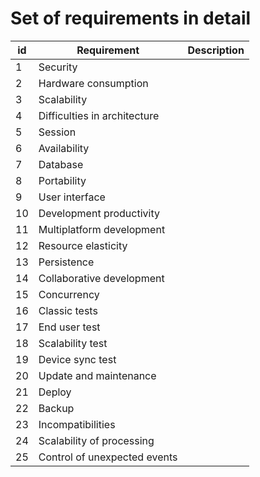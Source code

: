 # Set of requirements in detail

id | Requirement                    | Description
---|--------------------------------|------------
1  | Security                       |
2  | Hardware consumption           |
3  | Scalability                    |
4  | Difficulties in architecture   |
5  | Session                        |
6  | Availability                   |
7  | Database                       |
8  | Portability                    |
9  | User interface                 |
10 | Development productivity       |
11 | Multiplatform development      |
12 | Resource elasticity            |
13 | Persistence                    |
14 | Collaborative development      |
15 | Concurrency                    |
16 | Classic tests                  |
17 | End user test                  |
18 | Scalability test               |
19 | Device sync test               |
20 | Update and maintenance         |
21 | Deploy                         |
22 | Backup                         |
23 | Incompatibilities              |
24 | Scalability of processing      |
25 | Control of unexpected events   |
